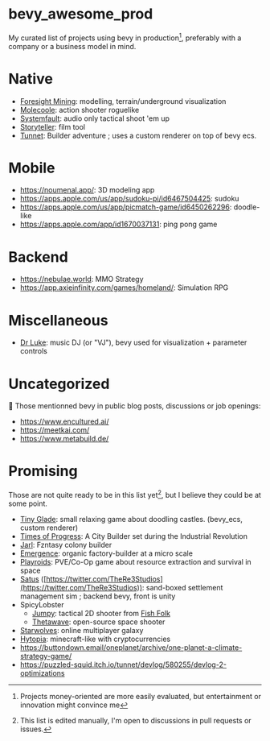 # bevy_awesome_prod
My curated list of projects using bevy in production[^1], preferably with a company or a business model in mind.

# Native
- [Foresight Mining](https://www.foresightmining.com/): modelling, terrain/underground visualization
- [Molecoole](https://store.steampowered.com/app/1792170/Molecoole/): action shooter roguelike
- [Systemfault](https://www.lightsout.games/systemfault): audio only tactical shoot 'em up
- [Storyteller](https://storyteller.ai/): film tool
- [Tunnet](https://store.steampowered.com/app/2286390/Tunnet/): Builder adventure ; uses a custom renderer on top of bevy ecs.

# Mobile
- https://noumenal.app/: 3D modeling app
- https://apps.apple.com/us/app/sudoku-pi/id6467504425: sudoku
- https://apps.apple.com/us/app/picmatch-game/id6450262296: doodle-like
- https://apps.apple.com/app/id1670037131: ping pong game

# Backend
- https://nebulae.world: MMO Strategy
- https://app.axieinfinity.com/games/homeland/: Simulation RPG

# Miscellaneous
- [Dr Luke](https://github.com/DrLuke): music DJ (or "VJ"), bevy used for visualization + parameter controls

# Uncategorized
:shrug: Those mentionned bevy in public blog posts, discussions or job openings:
- https://www.encultured.ai/
- https://meetkai.com/
- https://www.metabuild.de/

# Promising
Those are not quite ready to be in this list yet[^2], but I believe they could be at some point.

- [Tiny Glade](https://store.steampowered.com/app/2198150/Tiny_Glade/): small relaxing game about doodling castles. (bevy_ecs, custom renderer)
- [Times of Progress](https://store.steampowered.com/app/2628450/Times_of_Progress/): A City Builder set during the Industrial Revolution
- [Jarl](https://www.jarl-game.com/): Fzntasy colony builder
- [Emergence](https://github.com/leafwing-studios/emergence): organic factory-builder at a micro scale
- [Playroids](https://playroids.com/): PVE/Co-Op game about resource extraction and survival in space
- [Satus](https://www.re3studios.com/) ([https://twitter.com/TheRe3Studios](https://twitter.com/TheRe3Studios)): sand-boxed settlement management sim ; backend bevy, front is unity 
- SpicyLobster
  - [Jumpy](https://fishfolk.org/games/jumpy/): tactical 2D shooter from [Fish Folk](https://fishfolk.org/)
  - [Thetawave](https://metalmancy.itch.io/thetawave): open-source space shooter
- [Starwolves](https://gitlab.starwolves.io/starwolves/space): online multiplayer galaxy
- [Hytopia](https://hytopia.com/): minecraft-like with cryptocurrencies
- https://buttondown.email/oneplanet/archive/one-planet-a-climate-strategy-game/
- https://puzzled-squid.itch.io/tunnet/devlog/580255/devlog-2-optimizations

[^1]: Projects money-oriented are more easily evaluated, but entertainment or innovation might convince me
[^2]: This list is edited manually, I'm open to discussions in pull requests or issues.
